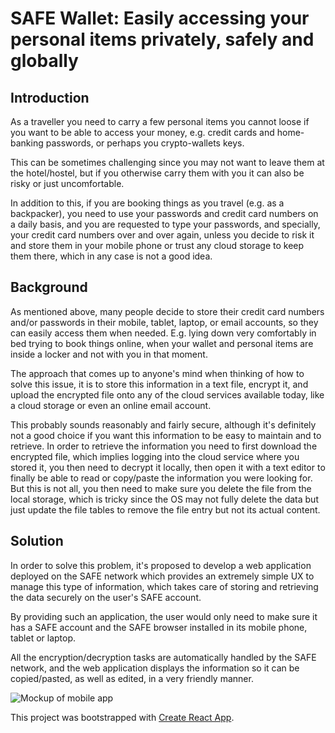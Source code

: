 # SAFE Wallet: Easily accessing your personal items privately, safely and globally

## Introduction
As a traveller you need to carry a few personal items you cannot loose if you want to be able to access your money, e.g. credit cards and home-banking passwords, or perhaps you crypto-wallets keys.

This can be sometimes challenging since you may not want to leave them at the hotel/hostel, but if you otherwise carry them with you it can also be risky or just uncomfortable.

In addition to this, if you are booking things as you travel (e.g. as a backpacker), you need to use your passwords and credit card numbers on a daily basis, and you are requested to type your passwords, and specially, your credit card numbers over and over again, unless you decide to risk it and store them in your mobile phone or trust any cloud storage to keep them there, which in any case is not a good idea.

## Background
As mentioned above, many people decide to store their credit card numbers and/or passwords in their mobile, tablet, laptop, or email accounts, so they can easily access them when needed. E.g. lying down very comfortably in bed trying to book things online, when your wallet and personal items are inside a locker and not with you in that moment.

The approach that comes up to anyone's mind when thinking of how to solve this issue, it is to store this information in a text file, encrypt it, and upload the encrypted file onto any of the cloud services available today, like a cloud storage or even an online email account.

This probably sounds reasonably and fairly secure, although it's definitely not a good choice if you want this information to be easy to maintain and to retrieve. In order to retrieve the information you need to first download the encrypted file, which implies logging into the cloud service where you stored it, you then need to decrypt it locally, then open it with a text editor to finally be able to read or copy/paste the information you were looking for. But this is not all, you then need to make sure you delete the file from the local storage, which is tricky since the OS may not fully delete the data but just update the file tables to remove the file entry but not its actual content.

## Solution
In order to solve this problem, it's proposed to develop a web application deployed on the SAFE network which provides an extremely simple UX to manage this type of information, which takes care of storing and retrieving the data securely on the user's SAFE account.

By providing such an application, the user would only need to make sure it has a SAFE account and the SAFE browser installed in its mobile phone, tablet or laptop.

All the encryption/decryption tasks are automatically handled by the SAFE network, and the web application displays the information so it can be copied/pasted, as well as edited, in a very friendly manner.

![Mockup of mobile app](img/mockup.png)

This project was bootstrapped with [Create React App](https://github.com/facebookincubator/create-react-app).

